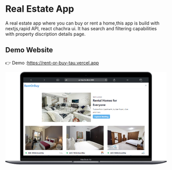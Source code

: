 # Real Estate App

A real estate app where you can buy or rent a home,this app is build with nextjs,rapid API, react chachra ui. It has search and filtering capabilities with property discription details page.

## Demo Website

👉 Demo :https://rent-or-buy-tau.vercel.app

![Real Estate](mobile.png)

